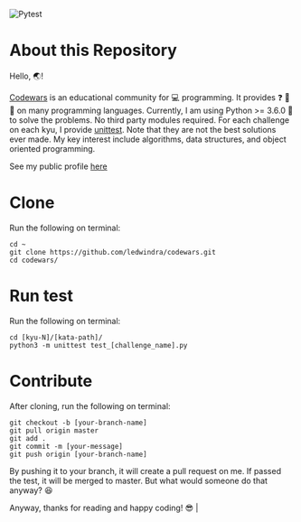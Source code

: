 ![Pytest](https://github.com/ledwindra/codewars/workflows/Pytest/badge.svg)

# About this Repository

Hello, :earth_asia:!

[Codewars](https://www.codewars.com/) is an educational community for :computer: programming. It provides :question: :pencil: :dart: on many programming languages. Currently, I am using Python >= 3.6.0 :snake: to solve the problems. No third party modules required. For each challenge on each kyu, I provide [unittest](https://docs.python.org/3/library/unittest.html). Note that they are not the best solutions ever made. My key interest include algorithms, data structures, and object oriented programming.

See my public profile [here](https://www.codewars.com/users/lukmanedwindra)

# Clone

Run the following on terminal:

```
cd ~
git clone https://github.com/ledwindra/codewars.git
cd codewars/
```

# Run test

Run the following on terminal:

```
cd [kyu-N]/[kata-path]/
python3 -m unittest test_[challenge_name].py
```

# Contribute

After cloning, run the following on terminal:

```
git checkout -b [your-branch-name]
git pull origin master
git add .
git commit -m [your-message]
git push origin [your-branch-name]
```

By pushing it to your branch, it will create a pull request on me. If passed the test, it will be merged to master. But what would someone do that anyway? :laughing: 

Anyway, thanks for reading and happy coding! :sunglasses:
|
